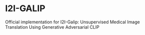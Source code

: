 # I2I-GALIP
Official implementation for I2I-Galip: Unsupervised Medical Image Translation Using Generative Adversarial CLIP
